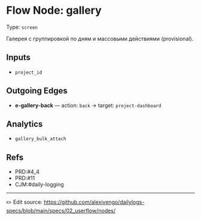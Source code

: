 # Flow Node: gallery

Type: `screen`

Галерея с группировкой по дням и массовыми действиями (provisional).

## Inputs
- `project_id`


## Outgoing Edges
- **e-gallery-back** — action: `back` → target: `project-dashboard`

## Analytics
- `gallery_bulk_attach`

## Refs
- PRD:#4_4
- PRD:#11
- CJM:#daily-logging

---
✏️ Edit source: https://github.com/alexivengo/dailylogs-specs/blob/main/specs/02_userflow/nodes/